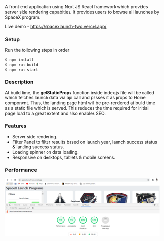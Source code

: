 
##
A front end application using Next JS React framework which provides server side rendering capabities. It provides users to browse all launches by SpaceX program.

Live demo - https://spacexlaunch-two.vercel.app/

### Setup

Run the following steps in order

```shell
$ npm install
$ npm run build
$ npm run start
```

### Description

At build time, the **getStaticProps** function inside index.js file will be called which fetches launch data via api call and passes it as props to Home component. Thus, the landing page html will be pre-rendered at build time as a static file which is served. This reduces the time required for initial page load to a great extent and also enables SEO.

### Features

- Server side rendering.
- Filter Panel to filter results based on launch year, launch success status & landing success status.
- Loading spinner on data loading.
- Responsive on desktops, tablets & mobile screens.


### Performance 
![](images/Performance.PNG)
